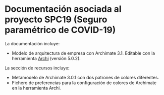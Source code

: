 # Documentación asociada al proyecto SPC19 (Seguro paramétrico de COVID-19)

La documentación incluye:

* Modelo de arquitectura de empresa con Archimate 3.1. Editable con la herramienta [Archi](https://www.archimatetool.com/) (versión 5.0.2).

La sección de recursos incluye:

* Metamodelo de Archimate 3.0.1 con dos patrones de colores diferentes.
* Fichero de preferencias para la configuración de colores de Archimate en la herramienta Archi.
